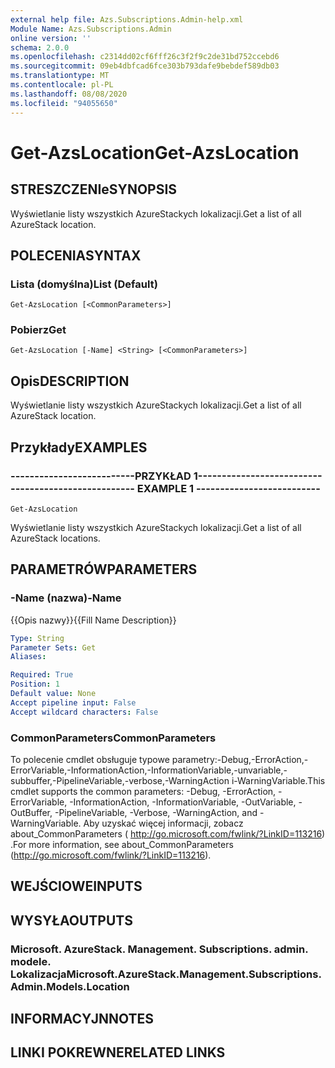 ```yaml
---
external help file: Azs.Subscriptions.Admin-help.xml
Module Name: Azs.Subscriptions.Admin
online version: ''
schema: 2.0.0
ms.openlocfilehash: c2314dd02cf6fff26c3f2f9c2de31bd752ccebd6
ms.sourcegitcommit: 09eb4dbfcad6fce303b793dafe9bebdef589db03
ms.translationtype: MT
ms.contentlocale: pl-PL
ms.lasthandoff: 08/08/2020
ms.locfileid: "94055650"
---
```

# <span data-ttu-id="8f6ed-101">Get-AzsLocation</span><span class="sxs-lookup"><span data-stu-id="8f6ed-101">Get-AzsLocation</span></span>

## <span data-ttu-id="8f6ed-102">STRESZCZENIe</span><span class="sxs-lookup"><span data-stu-id="8f6ed-102">SYNOPSIS</span></span>
<span data-ttu-id="8f6ed-103">Wyświetlanie listy wszystkich AzureStackych lokalizacji.</span><span class="sxs-lookup"><span data-stu-id="8f6ed-103">Get a list of all AzureStack location.</span></span>

## <span data-ttu-id="8f6ed-104">POLECENIA</span><span class="sxs-lookup"><span data-stu-id="8f6ed-104">SYNTAX</span></span>

### <span data-ttu-id="8f6ed-105">Lista (domyślna)</span><span class="sxs-lookup"><span data-stu-id="8f6ed-105">List (Default)</span></span>
```
Get-AzsLocation [<CommonParameters>]
```

### <span data-ttu-id="8f6ed-106">Pobierz</span><span class="sxs-lookup"><span data-stu-id="8f6ed-106">Get</span></span>
```
Get-AzsLocation [-Name] <String> [<CommonParameters>]
```

## <span data-ttu-id="8f6ed-107">Opis</span><span class="sxs-lookup"><span data-stu-id="8f6ed-107">DESCRIPTION</span></span>
<span data-ttu-id="8f6ed-108">Wyświetlanie listy wszystkich AzureStackych lokalizacji.</span><span class="sxs-lookup"><span data-stu-id="8f6ed-108">Get a list of all AzureStack location.</span></span>

## <span data-ttu-id="8f6ed-109">Przykłady</span><span class="sxs-lookup"><span data-stu-id="8f6ed-109">EXAMPLES</span></span>

### <span data-ttu-id="8f6ed-110">--------------------------PRZYKŁAD 1--------------------------</span><span class="sxs-lookup"><span data-stu-id="8f6ed-110">-------------------------- EXAMPLE 1 --------------------------</span></span>
```
Get-AzsLocation
```

<span data-ttu-id="8f6ed-111">Wyświetlanie listy wszystkich AzureStackych lokalizacji.</span><span class="sxs-lookup"><span data-stu-id="8f6ed-111">Get a list of all AzureStack locations.</span></span>

## <span data-ttu-id="8f6ed-112">PARAMETRÓW</span><span class="sxs-lookup"><span data-stu-id="8f6ed-112">PARAMETERS</span></span>

### <span data-ttu-id="8f6ed-113">-Name (nazwa)</span><span class="sxs-lookup"><span data-stu-id="8f6ed-113">-Name</span></span>
<span data-ttu-id="8f6ed-114">{{Opis nazwy}}</span><span class="sxs-lookup"><span data-stu-id="8f6ed-114">{{Fill Name Description}}</span></span>

```yaml
Type: String
Parameter Sets: Get
Aliases: 

Required: True
Position: 1
Default value: None
Accept pipeline input: False
Accept wildcard characters: False
```

### <span data-ttu-id="8f6ed-115">CommonParameters</span><span class="sxs-lookup"><span data-stu-id="8f6ed-115">CommonParameters</span></span>
<span data-ttu-id="8f6ed-116">To polecenie cmdlet obsługuje typowe parametry:-Debug,-ErrorAction,-ErrorVariable,-InformationAction,-InformationVariable,-unvariable,-subbuffer,-PipelineVariable,-verbose,-WarningAction i-WarningVariable.</span><span class="sxs-lookup"><span data-stu-id="8f6ed-116">This cmdlet supports the common parameters: -Debug, -ErrorAction, -ErrorVariable, -InformationAction, -InformationVariable, -OutVariable, -OutBuffer, -PipelineVariable, -Verbose, -WarningAction, and -WarningVariable.</span></span> <span data-ttu-id="8f6ed-117">Aby uzyskać więcej informacji, zobacz about_CommonParameters ( http://go.microsoft.com/fwlink/?LinkID=113216) .</span><span class="sxs-lookup"><span data-stu-id="8f6ed-117">For more information, see about_CommonParameters (http://go.microsoft.com/fwlink/?LinkID=113216).</span></span>

## <span data-ttu-id="8f6ed-118">WEJŚCIOWE</span><span class="sxs-lookup"><span data-stu-id="8f6ed-118">INPUTS</span></span>

## <span data-ttu-id="8f6ed-119">WYSYŁA</span><span class="sxs-lookup"><span data-stu-id="8f6ed-119">OUTPUTS</span></span>

### <span data-ttu-id="8f6ed-120">Microsoft. AzureStack. Management. Subscriptions. admin. modele. Lokalizacja</span><span class="sxs-lookup"><span data-stu-id="8f6ed-120">Microsoft.AzureStack.Management.Subscriptions.Admin.Models.Location</span></span>

## <span data-ttu-id="8f6ed-121">INFORMACYJN</span><span class="sxs-lookup"><span data-stu-id="8f6ed-121">NOTES</span></span>

## <span data-ttu-id="8f6ed-122">LINKI POKREWNE</span><span class="sxs-lookup"><span data-stu-id="8f6ed-122">RELATED LINKS</span></span>

